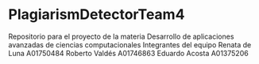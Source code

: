 # PlagiarismDetectorTeam4
Repositorio para el proyecto de la materia Desarrollo de aplicaciones avanzadas de ciencias computacionales
Integrantes del equipo
Renata de Luna A01750484
Roberto Valdés A01746863
Eduardo Acosta A01375206
